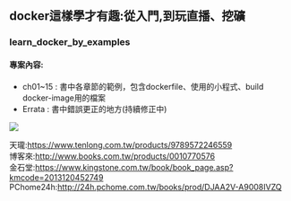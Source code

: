 ## docker這樣學才有趣:從入門,到玩直播、挖礦
### learn_docker_by_examples  
#### 專案內容: 
- ch01~15 : 書中各章節的範例，包含dockerfile、使用的小程式、build docker-image用的檔案
- Errata  : 書中錯誤更正的地方(持續修正中)  


![](https://cdn.kingstone.com.tw/book/images/product/20131/2013120452749/2013120452749b.jpg)

天瓏:https://www.tenlong.com.tw/products/9789572246559  
博客來:http://www.books.com.tw/products/0010770576  
金石堂:https://www.kingstone.com.tw/book/book_page.asp?kmcode=2013120452749
PChome24h:http://24h.pchome.com.tw/books/prod/DJAA2V-A9008IVZQ
